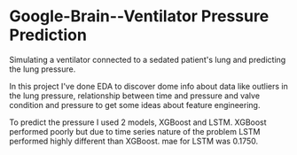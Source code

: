 # Google-Brain--Ventilator Pressure Prediction
Simulating a ventilator connected to a sedated patient's lung and predicting the lung pressure.

In this project I've done EDA to discover dome info about data like outliers in the lung pressure, relationship between time and pressure and valve condition and pressure to get some ideas about feature engineering.

To predict the pressure I used 2 models, XGBoost and LSTM. XGBoost performed poorly but due to time series nature of the problem LSTM performed highly different than XGBoost. mae for LSTM was 0.1750.


